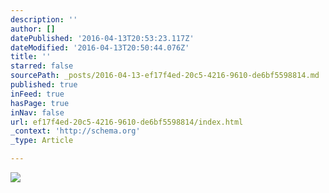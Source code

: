 ```yaml
---
description: ''
author: []
datePublished: '2016-04-13T20:53:23.117Z'
dateModified: '2016-04-13T20:50:44.076Z'
title: ''
starred: false
sourcePath: _posts/2016-04-13-ef17f4ed-20c5-4216-9610-de6bf5598814.md
published: true
inFeed: true
hasPage: true
inNav: false
url: ef17f4ed-20c5-4216-9610-de6bf5598814/index.html
_context: 'http://schema.org'
_type: Article

---
```

![](https://the-grid-user-content.s3-us-west-2.amazonaws.com/12ebead2-d555-49dc-bce2-063673fa2875.png)